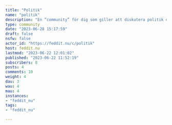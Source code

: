 ```yaml
---
title: "Politik" 
name: "politik"
description: "En ”community” för dig som giller att diskutera politik och samtidigt är god i ton. "
type: community
date: "2023-06-28 15:17:59"
draft: false
nsfw: false
actor_id: "https://feddit.nu/c/politik"
host: feddit.nu
lastmod: "2023-06-22 12:01:02"
published: "2023-06-22 11:52:19"
subscribers: 8
posts: 4
comments: 10
weight: 4
dau: 3
wau: 4
mau: 4
instances:
- "feddit_nu"
tags: 
- "feddit_nu"

---
```

